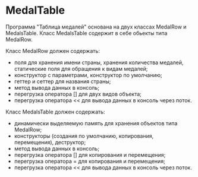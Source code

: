 # MedalTable
 Программа "Таблица медалей" основана на двух классах MedalRow и MedalsTable.
 Класс MedalsTable содержит в себе обьекты типа MedalRow.

 Класс MedalRow должен содержать:
 * поля для хранения имени страны, хранения количества медалей, статические поля для обращения к видам медалей;
 * конструктор с параметрами, конструктор по умолчанию;
 * геттер и сеттер для названия страны;
 * метод вывода данных в консоль;
 * перегрузка оператора [] для двух видов объекта;
 * перегрузка оператора << для вывода данных в консоль через поток.

Класс MedalsTable должен содержать:
* динамически выделяемую память для хранения объектов типа MedalRow;
* конструкторы (создания по умолчанию, копирования, перемещения), деструктор;
* метод вывода данных в консоль;
* перегрузка оператора [] для копирования и перемещения;
* перегрузка оператора = для копирования и перемещения;
* перегрузка оператора << для вывода данных в консоль через поток.



